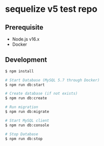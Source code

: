 # sequelize v5 test repo

## Prerequisite

- Node.js v16.x
- Docker

## Development

```sh
$ npm install

# Start Database (MySQL 5.7 through Docker)
$ npm run db:start

# Create database (if not exists)
$ npm run db:create

# Run migration
$ npm run db:migrate

# Start MySQL client
$ npm run db:console

# Stop Database
$ npm run db:stop
```

